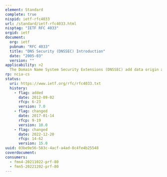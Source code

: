```yaml
---
element: Standard
complete: true
nispid: ietf-rfc4033
url: /standard/ietf-rfc4033.html
nisptag: "IETF RFC 4033"
orgid: ietf
document:
  org: ietf
  pubnum: "RFC 4033"
  title: "DNS Security (DNSSEC) Introduction"
  date: "2005-03"
  version: ""
applicability: >2
  The Domain Name System Security Extensions (DNSSEC) add data origin authentication and data integrity to the Domain Name System. This document introduces these extensions and describes their capabilities and limitations. This document also discusses the services that the DNS security extensions do and do not provide. Last, this document describes the interrelationships between the documents that collectively describe DNSSEC.
rp: ncia-cs
status:
  uri: https://www.ietf.org/rfc/rfc4033.txt
  history: 
    - flag: added
      date: 2012-09-02
      rfcp: 6-23
      version: 7.0
    - flag: changed
      date: 2017-01-14
      rfcp: 9-19
      version: 10.0
    - flag: changed
      date: 2022-12-20
      rfcp: 14-62
      version: 15.0
uuid: 03be9e56-583c-4acf-a4ad-8c4fe4b25548
coverdocument:
consumers:
  - fmn4-20211022-prf-80
  - fmn5-20221202-prf-80
---
```

